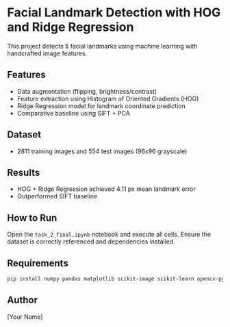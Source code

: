 
# Facial Landmark Detection with HOG and Ridge Regression

This project detects 5 facial landmarks using machine learning with handcrafted image features.

## Features
- Data augmentation (flipping, brightness/contrast)
- Feature extraction using Histogram of Oriented Gradients (HOG)
- Ridge Regression model for landmark coordinate prediction
- Comparative baseline using SIFT + PCA

## Dataset
- 2811 training images and 554 test images (96x96 grayscale)

## Results
- HOG + Ridge Regression achieved 4.11 px mean landmark error
- Outperformed SIFT baseline

## How to Run
Open the `task_2_final.ipynb` notebook and execute all cells. Ensure the dataset is correctly referenced and dependencies installed.

## Requirements
```bash
pip install numpy pandas matplotlib scikit-image scikit-learn opencv-python
```

## Author
[Your Name]
